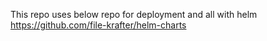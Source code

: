 This repo uses below repo for deployment and all with helm
https://github.com/file-krafter/helm-charts
